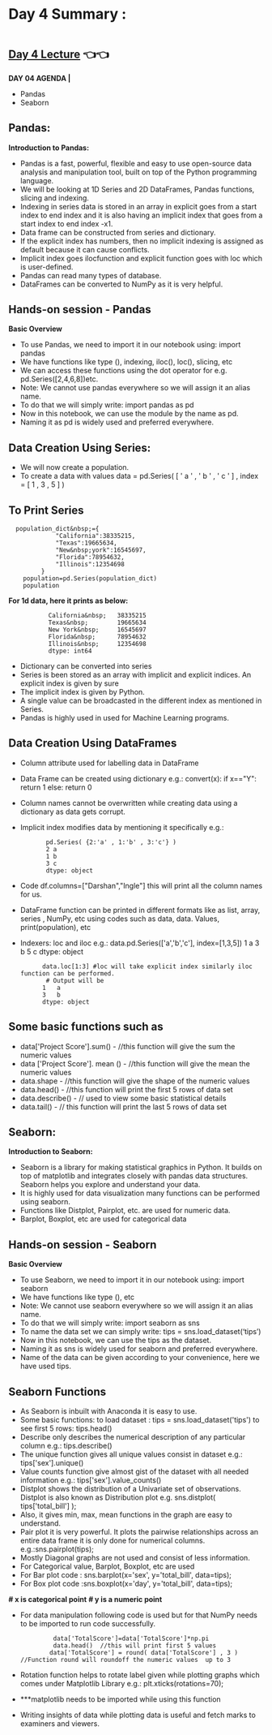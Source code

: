 # Day 4 Summary :

<img src="https://d6vdma9166ldh.cloudfront.net/media/images/4594dcf8-a8c5-4fa7-a6d4-bab2c9081041.jpg" alt="">

## [Day 4 Lecture](https://youtu.be/cnr5FY9rkTA)  👈👈 

**DAY 04 AGENDA |**
- Pandas
- Seaborn

## Pandas:
**Introduction to Pandas:**

- Pandas is a fast, powerful, flexible and easy to use open-source data analysis and manipulation tool, built on top of the Python programming language.
- We will be looking at 1D  Series and 2D DataFrames, Pandas functions, slicing and indexing.
- Indexing in series data is stored in an array in explicit goes from a start index to end index and it is also having an implicit index that goes from a start index to end index -x1.
- Data frame can be constructed from series and dictionary.
- If the explicit index has numbers, then no implicit indexing is assigned as default because it can cause conflicts.
- Implicit index goes ilocfunction and explicit function goes with loc which is user-defined.
- Pandas can read many types of database.
- DataFrames can be converted to NumPy as it is very helpful.

## Hands-on session - Pandas
**Basic Overview**

- To use Pandas, we need to import it in our notebook using: import pandas
- We have functions like type (), indexing, iloc(), loc(), slicing, etc
- We can access these functions using the dot operator for e.g. pd.Series([2,4,6,8])etc.
- Note: We cannot use pandas everywhere so we will assign it an alias name.
- To do that we will simply write: import pandas as pd
- Now in this notebook, we can use the module by the name as pd.
- Naming it as pd is widely used and preferred everywhere.

## Data Creation Using Series:

- We will now create a population.
- To create a data with values data = pd.Series( [ ' a ' , ' b ' , ' c ' ] , index = [ 1 , 3 , 5 ] )

## To Print Series

      population_dict&nbsp;={
                 "California":38335215,
                 "Texas":19665634,
                 "New&nbsp;york":16545697,
                 "Florida":78954632,
                 "Illinois":12354698
             }
        population=pd.Series(population_dict)
        population

**For 1d  data, here it prints as below:**

               California&nbsp;   38335215
               Texas&nbsp;        19665634
               New York&nbsp;     16545697
               Florida&nbsp;      78954632
               Illinois&nbsp;     12354698
               dtype: int64
        
- Dictionary can be converted into series
- Series is been stored as an array with implicit and explicit indices. An explicit index is given by sure
- The implicit index is given by Python.
- A single value can be broadcasted in the different index as mentioned in Series.
- Pandas is highly used in used for Machine Learning programs.

## Data Creation Using DataFrames 

- Column attribute used for labelling data in DataFrame
- Data Frame can be created using dictionary e.g.:
            convert(x):
            if x=="Y":
                return 1
            else:
                return 0
   
- Column names cannot be overwritten while creating data using a dictionary as data gets corrupt.
- Implicit index modifies data by mentioning it specifically e.g.:

             pd.Series( {2:'a' , 1:'b' , 3:'c'} )
             2 a
             1 b
             3 c
             dtype: object

- Code  df.columns=["Darshan","Ingle"]    this will print all the column names for us.
- DataFrame function can be printed in different formats like as list, array, series , NumPy, etc using codes such as data, data. Values, print(population), etc
- Indexers: loc and iloc e.g.:
            data.pd.Series(['a','b','c'], index=[1,3,5])
            1   a
            3   b
            5   c
            dtype: object
                
            data.loc[1:3] #loc will take explicit index similarly iloc function can be performed.
             # Output will be
            1   a
            3   b
            dtype: object
                
## Some basic functions such as 

- data['Project Score'].sum()  -   //this function will give the sum the numeric values
- data ['Project Score']. mean ()  -  //this function will give the mean the numeric values
- data.shape  -   //this function will give the shape of the numeric values
- data.head() -  //this function will print the first 5 rows of data set
- data.describe()  -  // used to view some basic statistical details
- data.tail() - // this function will print the last 5 rows of data set             
              
## Seaborn:
**Introduction to Seaborn:**

- Seaborn is a library for making statistical graphics in Python. It builds on top of matplotlib and integrates closely with pandas data structures. Seaborn helps you explore and understand your data.
- It is highly used for data visualization many functions can be performed using seaborn.
- Functions like Distplot, Pairplot, etc. are used for numeric data.
- Barplot, Boxplot, etc are used for categorical data 
 
## Hands-on session - Seaborn

**Basic Overview**

- To use Seaborn, we need to import it in our notebook using: import seaborn
- We have functions like type (),  etc
- Note: We cannot use seaborn everywhere so we will assign it an alias name.
- To do that we will simply write:  import seaborn as sns
- To name the data set we can simply write: tips = sns.load_dataset(‘tips’)
- Now in this notebook, we can use the tips as the dataset.
- Naming it as sns is widely used for seaborn and preferred everywhere.
- Name of the data can be given according to your convenience, here we have used tips.
 
## Seaborn Functions

- As Seaborn is inbuilt with Anaconda it is easy to use.
- Some basic functions: to load dataset : tips = sns.load_dataset('tips') to see first 5 rows: tips.head()
- Describe only describes the numerical description of any particular column e.g.: tips.describe()
- The unique function gives all unique values consist in dataset e.g.: tips['sex'].unique()
- Value counts function give almost gist of the dataset with all needed information e.g.: tips['sex'].value_counts()
- Distplot shows the distribution of a Univariate set of observations. Distplot is also known as Distribution plot e.g. sns.distplot( tips['total_bill'] );
- Also, it gives min, max, mean functions in the graph are easy to understand.
- Pair plot it is very powerful. It plots the pairwise relationships across an entire data frame it is only done for numerical columns. e.g.:sns.pairplot(tips);
- Mostly Diagonal graphs are not used and consist of less information.
- For Categorical value, Barplot, Boxplot, etc are used
- For Bar plot code : sns.barplot(x='sex', y='total_bill', data=tips);
- For Box plot code :sns.boxplot(x='day', y='total_bill', data=tips);

**# x is categorical point**
**# y is a numeric point**

- For data manipulation following code is used but for that NumPy needs to be imported to run code successfully.

               data['TotalScore']=data['TotalScore']*np.pi
               data.head()  //this will print first 5 values
              data['TotalScore'] = round( data['TotalScore'] , 3 ) //Function round will roundoff the numeric values  up to 3

- Rotation function helps to rotate label given while plotting graphs which comes under Matplotlib Library e.g.: plt.xticks(rotations=70); 
- ***matplotlib needs to be imported while using this function
- Writing insights of data while plotting data is useful and fetch marks to examiners and viewers.
